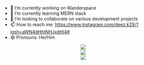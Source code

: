 

- 🔭 I’m currently working on Wanderspace
- 🌱 I’m currently learning MERN stack
- 👯 I’m looking to collaborate on various development projects
- 📫 How to reach me: https://www.instagram.com/deez.k29/?igsh=aWN4dHhtNHJxdHl4#
- 😄 Pronouns: He/Him


<div align="center">
  <img src="http://github-profile-summary-cards.vercel.app/api/cards/profile-details?username=Divyansh1129&theme=transparent" />
</div>

<div align="center">
  <img src="http://github-profile-summary-cards.vercel.app/api/cards/stats?username=Divyansh1129&theme=transparent" />
</div>

<div align="center">
  <img src="https://komarev.com/ghpvc/?username=Divyansh1129&label=Profile+Views&style=for-the-badge&color=grey" />
</div>
